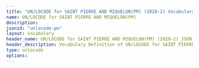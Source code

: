```yaml
---
title: "UN/LOCODE for SAINT PIERRE AND MIQUELON(PM) (2020-2) Vocabulary"
name: UN/LOCODE for SAINT PIERRE AND MIQUELON(PM) 
description: 
jsonid: "unlocode-pm"
layout: vocabulary
header_name: UN/LOCODE for SAINT PIERRE AND MIQUELON(PM) (2020-2) JSON-LD Vocabulary
header_description: Vocabulary Definition of UN/LOCODE for SAINT PIERRE AND MIQUELON(PM) (2020-2) semantics in HTML format. JSON-LD format is available at [unlocode-pm.jsonld](/vocabulary/unlocode-pm.jsonld)
type: unlocode
options:
---
```


